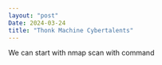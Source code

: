 ```yaml
---
layout: "post"
Date: 2024-03-24
title: "Thonk Machine Cybertalents"
---
```


We can start with nmap scan with command

